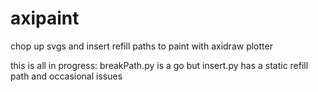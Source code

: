 # axipaint
chop up svgs and insert refill paths to paint with axidraw plotter

this is all in progress: breakPath.py is a go but insert.py has a static refill path and occasional issues
